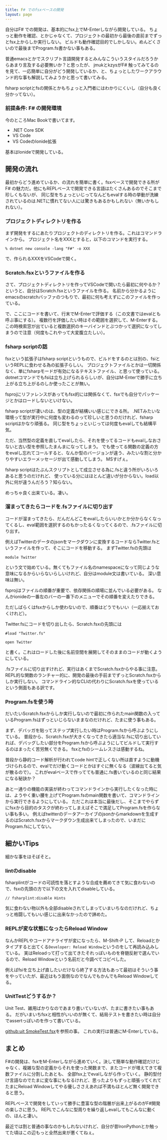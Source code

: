 ```yaml
---
title: F# でのfsxベースの開発
layout: page
---
```

自分はF# での開発は、基本的にfsx上でM-Enterしながら開発している。
ちょっと動作を確認、とかじゃなくて、プロジェクトの最初から最後の直前までずっとfsx上からしか実行しない。
ビルドも動作確認目的でしかしない。めんどくさいので最後までProgram.fs書かない事もある。

普通emacsとかでスクリプト言語開発するとみんなこういうスタイルだろうからあまり言及する必要無いか？と思ったが、
jmukとkzysがF# 触ってみてるのを見て、一応簡単に自分がどう開発しているか、と、ちょっとしたワークアラウンド的な事も解説してみようかと思って書いてみる。

fsharp scriptとfsの関係とかもちょっと入門者にはわかりにくいし（自分も良く分かってない）。

### 前提条件: F# の開発環境

今のところMac Bookで書いてます。

- .NET Core SDK
- VS Code
- VS CodeのIonide拡張

基本はIonideで開発している。

## 開発の流れ

最初からどう進めているか、の流れを簡単に書く。fsxベースで開発できる所がF# の魅力だ。他にもREPLベースで開発できる言語はたくさんあるのでそこまで珍しくもないが、
同じ型をちょっといじってなんどもevalする時の挙動が洗練されているのは.NETに慣れてない人には驚きもあるかもしれない（無いかもしれない）。

### プロジェクトディレクトリを作る

まず開発をするにあたりプロジェクトのディレクトリを作る。これはコマンドラインから。
プロジェクト名をXXXとすると，以下のコマンドを実行する。

```
% dotnet new console -lang "F#" -o XXX
```

で、作られるXXXをVSCodeで開く。

### Scratch.fsxというファイルを作る

さて、プロジェクトディレクトリを作ってVSCodeで開いたら最初に何やるか？というと、自分はScratch.fsxというファイルを作る。
名前から分かるようにemacsのscratchバッファのつもりで、最初に何も考えずにこのファイルを作っている。

で、ここにコードを書いて、行末でM-Enterで評価する（この文書ではevalとも呼ぶ事にする）。
複数行を評価したい時はその範囲を選択して、M-Enterする。
この時検索窓が出ていると複数選択のキーバインドとぶつかって選択になってしまうので注意（何度もこれやって大変腹立たしい）。

### fsharp scriptの話

fsxという拡張子はfsharp scriptというもので、ビルドをするのとは別の、fsiというREPLに食わせる為の拡張子らしい。
プロジェクトファイルとかは一切関係なく、単にfsharpモードが有効になるテキストファイル、と思って使っている。
dotnetコマンドでもfsiは立ち上げられるらしいが、自分はM-Enterで勝手に立ち上がる立ち上がるのしか使ったことが無い。

fsprojにリファレンスがあってもfsx的には関係なくて、fsxでも自分でパッケージとかはロードしないといけない。

fsharp scriptが凄いのは、型の定義が結構いい感じにできる所。
.NETみたいな環境って型が実行中に何度も変わるのって珍しいと思うのだけれど、fsharp scriptはかなり頑張る。
同じ型をちょっといじっては何度もevalしても結構平気。

ただ、当然型の定義を直してevalしたら、それを使ってるコードもevalしなおさないと古い型を参照したまんまになってしまう。
でも使ってる関数の定義の方をevalし忘れてコールすると、なんか型のバージョンが違う、みたいな割と分かりやすいエラーメッセージが出て感動してしまう。
MSすげぇ。

fsharp scriptはたぶんスクリプトとして成立させる為に.fsと違う所がいろいろあると思うのだけれど、
使っている分にはほとんど違いが分からない。load以外に何が違うんだろう？知らない。

めっちゃ良く出来ている。凄い。

### 溜まってきたらコードを.fsファイルに切り出す

コードが溜まってきたら、だんだんどこをevalしたらいいかとか分からなくなってくるし、eval範囲を選択するのもかったるくなってくるので、.fsファイルに切り出す。

例えばTwitterのデータのjsonをマークダウンに変換するコードならTwitter.fsというファイルを作って、そこにコードを移動する。
まずTwitter.fsの先頭は

```
module Twitter
```

という文で始めている。無くてもファイル名のnamespaceになって同じような意味になるからいらないらしいけれど、自分はmodule文は書いている。
深い意味は無い。

fsprojはファイルの順番が重要で、依存関係の順場に並んでいる必要がある。
なんかionideの一番左のバーの一番下のメニューでその順番を変えたりできる。

ただしばらくはfsxからしか使わないので、順番はどうでもいい（一応揃えておくけれど）。

Twitter.fsにコードを切り出したら、Scratch.fsxの先頭には

```
#load "Twitter.fs"

open Twitter
```

と書く。これはロードした後に名前空間を展開してそのままのコードが動くようにしている。

.fsファイルに切り出すけれど、実行はあくまでScratch.fsxからやる事に注意。
REPL的な関数のランチャー的に、開発の最後の手前までずっとScratch.fsxからしか実行しない。
コマンドライン的なCLIの代わりにScratch.fsxを使っているという側面もある訳です。

### Program.fsを使う時

だいたいScratch.fsxからしか実行しないので最初に作られたmain関数の入っているProgram.fsはずっといじらないままなのだけれど、たまに使う事もある。

まず、デバッガを貼ってステップ実行したい時はProgram.fsから呼ぶようにしている。
普段から、Scratch.fsxが大きくなってきたら適当な.fsに切り出していれば、デバッグしたい部分をProgram.fsから呼ぶようにしてビルドして実行するのはまったく苦労無くできる。
fsxとfsのシームレスさは感動するね。

普段から静的コード解析が行われてcode hintで正しくない所は直すように動機づけられるので、evalでだけ動くコードとかはすぐに無くなる（波線出てると気が散るので）。
これがevalベースで作ってても普通に.fs書いているのと同じ結果になる秘訣か？

あと一通りの機能の実装が終わってコマンドラインから実行したくなった時には、ようやく重い腰を上げてProgram.fsのmain関数を書いて、コマンドラインから実行できるようにしている。
ただこれは本当に最後だし、そこまでやらずにfsxから目的のタスクが終わってしまえばそこで満足してProgram.fsを作らない事も多い。
例えばtwitterのデータアーカイブのjsonからmarkdownを生成するのはScratch.fsxからマークダウン生成出来てしまったので、いまだにProgram.fsにしてない。

## 細かいTips

細かな事をほそぼそと。

### lintのdisable

fsharplintがコードの可読性を落とすような合成を薦めてきて気に食わないので、fsxの先頭の方で以下の文を入れてdisableしている。

```
// fsharplint:disable Hints
```

気に食わない物以外も全部disableされてしまっていまいちなのだけれど、ちょっと格闘してもいい感じに出来なかったので諦めた。

### REPLが変な状態になったらReload Window

なんかREPLやコードアナライザが変になったら、M-Shift-P して、Reloadとかタイプすると出てくる`Developer: Reload Window`というのをして再読み込みしている。
実はReloadって打って出てきたそれっぽいものを脊髄反射で選んでいるので、Reload Windowという名前だと今調べてコピペした。

例えばfsiを立ち上げ直したいだけなら終了する方法もあって最初はそういう事をやっていたが、最近はもう面倒なのでなんでもかんでもReload Windowしてる。

### UnitTestどうするか？

Unit Test、雑用ばかりなのであまり書いていないが、たまに書きたい事もある。
だがいまいちfsxと相性がいいのが無くて、結局テストを書きたい時は自分でassertっぽいのを作って書いている。

[github:uit SmokeTest.fsx](https://github.com/karino2/uit/blob/main/SmokeTest.fsx)を参照の事。
これの実行は普通にM-Enterしている。

## まとめ

F#の開発は、fsxをM-Enterしながら進めていく。決して簡単な動作確認だけじゃなく、複雑な型の定義からそれを使った関数まで、またコードが増えてきて複数ファイルに分割したあとも、
全部fsx上でevalしながら作っていく。
静的型付け言語なのでたまに変な事にもなるけれど、思ったよりもずっと頑張ってくれてたまにReload Windowしてやる優しささえあれば不満もほとんど無く開発できると思う。

REPLベースで開発をしていって勝手に豊富な型の階層が出来上がるのがF#開発の楽しさに思う。
REPLでこんなに型周りを繰り返しevalしてもこんなに動くの、ほんと凄い。

最近では割と普通の事なのかもしれないけれど、自分が昔IronPythonとか触ってた頃はこの辺もっと全然出来が悪くてねぇ。